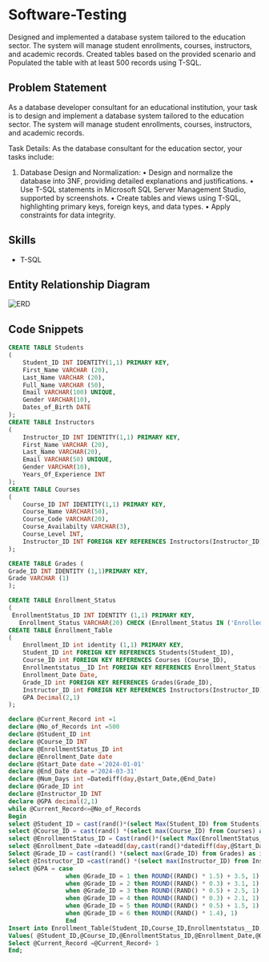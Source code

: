 # Software-Testing
Designed and implemented a database system tailored to the education sector. The system will manage student enrollments, courses, instructors, and academic records. Created tables based on the provided scenario and Populated the table with at least 500 records using T-SQL.
## Problem Statement
As a database developer consultant for an educational institution, your task is to design and implement a database system tailored to the education sector. The system will manage student enrollments, courses, instructors, and academic records.

Task Details: As the database consultant for the education sector, your tasks include:
1.	Database Design and Normalization:
•	Design and normalize the database into 3NF, providing detailed explanations and justifications.
•	Use T-SQL statements in Microsoft SQL Server Management Studio, supported by screenshots.
•	Create tables and views using T-SQL, highlighting primary keys, foreign keys, and data types.
•	Apply constraints for data integrity.

## Skills
- T-SQL
## Entity Relationship Diagram
![ERD](https://github.com/user-attachments/assets/32e5c4d0-574c-4072-99a7-bf3a3737fbfd)

## Code Snippets
```sql
CREATE TABLE Students
(
	Student_ID INT IDENTITY(1,1) PRIMARY KEY,
	First_Name VARCHAR (20),
	Last_Name VARCHAR (20),
	Full_Name VARCHAR (50),
	Email VARCHAR(100) UNIQUE,
	Gender VARCHAR(10),
	Dates_of_Birth DATE
);
CREATE TABLE Instructors
(
	Instructor_ID INT IDENTITY(1,1) PRIMARY KEY,
	First_Name VARCHAR (20),
	Last_Name VARCHAR(20),
	Email VARCHAR(50) UNIQUE,
	Gender VARCHAR(10),
	Years_Of_Experience INT
);
CREATE TABLE Courses
(
	Course_ID INT IDENTITY(1,1) PRIMARY KEY,
	Course_Name VARCHAR(50),
	Course_Code VARCHAR(20),
	Course_Availabilty VARCHAR(3),
	Course_Level INT,
	Instructor_ID INT FOREIGN KEY REFERENCES Instructors(Instructor_ID)
);

CREATE TABLE Grades (
Grade_ID INT IDENTITY (1,1)PRIMARY KEY, 
Grade VARCHAR (1)
);

CREATE TABLE Enrollment_Status
(
 EnrollmentStatus_ID INT IDENTITY (1,1) PRIMARY KEY,
   Enrollment_Status VARCHAR(20) CHECK (Enrollment_Status IN ('Enrolled', 'Not Enrolled', 'Pending')),
CREATE TABLE Enrollment_Table
(
	Enrollment_ID int identity (1,1) PRIMARY KEY,
	Student_ID int FOREIGN KEY REFERENCES Students(Student_ID),
	Course_ID int FOREIGN KEY REFERENCES Courses (Course_ID),
	Enrollmentstatus__ID Int FOREIGN KEY REFERENCES Enrollment_Status (EnrollmentStatus_ID),
	Enrollment_Date Date,
	Grade_ID int FOREIGN KEY REFERENCES Grades(Grade_ID),
	Instructor_ID int FOREIGN KEY REFERENCES Instructors(Instructor_ID),
	GPA Decimal(2,1)
);

declare @Current_Record int =1
declare @No_of_Records int =500
declare @Student_ID int
declare @Course_ID INT
declare @EnrollmentStatus_ID int
declare @Enrollment_Date date
declare @Start_Date date ='2024-01-01'
declare @End_Date date ='2024-03-31'
declare @Num_Days int =Datediff(day,@start_Date,@End_Date)
declare @Grade_ID int
declare @Instructor_ID INT
declare @GPA decimal(2,1)
while @Current_Record<=@No_of_Records
Begin
select @Student_ID = cast(rand()*(select Max(Student_ID) from Students) as int)+1
select @Course_ID = cast(rand() *(select max(Course_ID) from Courses) as int)+1
select @EnrollmentStatus_ID = Cast(rand()*(select Max(EnrollmentStatus_ID) from Enrollment_Status) as int)+1
select @Enrollment_Date =dateadd(day,cast(rand()*datediff(day,@Start_Date,@End_Date)as int)+1, @Start_Date)
Select @Grade_ID = cast(rand() *(select max(Grade_ID) from Grades) as int)+1
Select @Instructor_ID =cast(rand() *(select max(Instructor_ID) from Instructors) as int)+1
select @GPA = case 
				when @Grade_ID = 1 then ROUND((RAND() * 1.5) + 3.5, 1)
				when @Grade_ID = 2 then ROUND((RAND() * 0.3) + 3.1, 1)
				when @Grade_ID = 3 then ROUND((RAND() * 0.5) + 2.5, 1)
				when @Grade_ID = 4 then ROUND((RAND() * 0.3) + 2.1, 1)
				when @Grade_ID = 5 then ROUND((RAND() * 0.5) + 1.5, 1)
				when @Grade_ID = 6 then ROUND((RAND() * 1.4), 1)
				End
Insert into Enrollment_Table(Student_ID,Course_ID,Enrollmentstatus__ID,Enrollment_Date,Grade_ID,Instructor_ID,GPA)
Values( @Student_ID,@Course_ID,@EnrollmentStatus_ID,@Enrollment_Date,@Grade_ID,@Instructor_ID,@GPA)
Select @Current_Record =@Current_Record+ 1
End;
```
